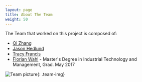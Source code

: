 ```yaml
---
layout: page
title: About The Team
weight: 50
---
```


The Team that worked on this project is composed of:
- [Qi Zhang](mailto:qzhang79@hawk.iit.edu)
- [Jason Hedlund](mailto:jhedlund@hawk.iit.edu)
- [Tracy Francis](mailto:tfranci2@hawk.iit.edu)
- [Florian Wahl](mailto:fwahl@hawk.iit.edu) - Master's Degree in Industrial Technology and Management, Grad. May 2017

![Team picture](https://raw.githubusercontent.com/florian-wahl/com525portfolio/master/public/img/teampic.jpg){: .team-img}

